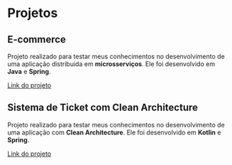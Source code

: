<h1>Projetos</h1>

<h2>E-commerce</h2>
<p>Projeto realizado para testar meus conhecimentos no desenvolvimento de uma aplicação distribuida em <b>microsserviços</b>. Ele foi desenvolvido em <b>Java</b> e <b>Spring</b>.</p>
<a href="https://github.com/user/repo/blob/branch/other_file.md](https://github.com/ThiagoWlian/ecommerce-all-ms">Link do projeto</a>

<h2>Sistema de Ticket com Clean Architecture</h2>
<p>Projeto realizado para testar meus conhecimentos no desenvolvimento de uma aplicação com <b>Clean Architecture</b>. Ele foi desenvolvido em <b>Kotlin</b> e <b>Spring</b>.</p>
<a href="https://github.com/user/repo/blob/branch/other_file.md](https://github.com/ThiagoWlian/ecommerce-all-ms">Link do projeto</a>
